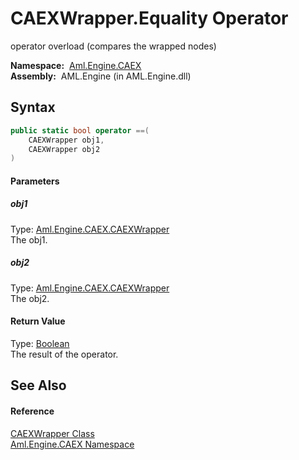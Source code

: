 CAEXWrapper.Equality Operator
=============================
operator overload (compares the wrapped nodes)

  **Namespace:**  [Aml.Engine.CAEX][1]  
  **Assembly:**  AML.Engine (in AML.Engine.dll)

Syntax
------

```csharp
public static bool operator ==(
	CAEXWrapper obj1,
	CAEXWrapper obj2
)
```

#### Parameters

##### *obj1*
Type: [Aml.Engine.CAEX.CAEXWrapper][2]  
The obj1.

##### *obj2*
Type: [Aml.Engine.CAEX.CAEXWrapper][2]  
The obj2.

#### Return Value
Type: [Boolean][3]  
 The result of the operator. 

See Also
--------

#### Reference
[CAEXWrapper Class][2]  
[Aml.Engine.CAEX Namespace][1]  

[1]: ../README.md
[2]: README.md
[3]: https://docs.microsoft.com/dotnet/api/system.boolean
[4]: https://www.automationml.org
[5]: ../../icons/logoShade.png
